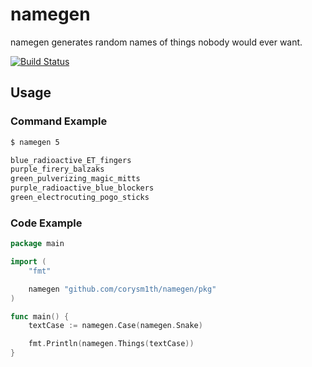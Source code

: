 # namegen

namegen generates random names of things nobody would ever want.

[![Build Status](https://travis-ci.org/corysm1th/namegen.svg?branch=travis)](https://travis-ci.org/corysm1th/namegen)

## Usage

### Command Example

```sh
$ namegen 5

blue_radioactive_ET_fingers
purple_firery_balzaks
green_pulverizing_magic_mitts
purple_radioactive_blue_blockers
green_electrocuting_pogo_sticks
```

### Code Example

```go
package main

import (
	"fmt"

	namegen "github.com/corysm1th/namegen/pkg"
)

func main() {
	textCase := namegen.Case(namegen.Snake)

	fmt.Println(namegen.Things(textCase))
}
```